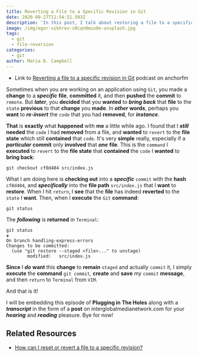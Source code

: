 ```yaml
---
title: Reverting a File to a Specific Revision in Git
date: 2020-09-27T11:54:51.593Z
description: 'In this post, I talk about restoring a file to a specific state using Git.'
image: /img/egor-vikhrev-s0cqn0mzu0e-unsplash.jpg
tags:
  - git
  - file-reversion
categories:
  - git
author: Maria D. Campbell
---
```

- Link to [Reverting a file to a specific revision in Git](https://anchor.fm/maria-campbell/episodes/Reverting-a-file-to-a-specific-revision-in-Git-ek7upq) podcast on anchorfm

Sometimes when you are working on an application using `Git`, you made a **change** to a **_specific_** **file**, **committed** it, and then **pushed** the **commit** to `remote`. But **_later_**, you **decided** that you **wanted** to **_bring back_** that **file** to the `state` **previous** to that **change** you **made**. In **_other_** **words**, perhaps you **want** to **_re-insert_** the `code` that you had **removed**, for **_instance_**.

**That** is **exactly** what **happened** with **me** a little while ago. I found that I **_still_** **needed** the `code` I had **removed** from a file, and **wanted** to `revert` to the **file state** which still **contained** that `code`. It's very **simple** really, especially if a **_particular_** **commit** only **involved** that **_one_** **file**. This is the `command` I **executed** to `revert` to the **file state** that **contained** the `code` I **wanted** to **bring back**:

```shell
git checkout cf0d404 src/index.js
```

What I am doing here is **checking out** into a **_specific_** `commit` with the **hash** `cf0d404`, and **_specifically_** into the **file path** `src/index.js` that I **want** to **restore**. When I hit `return`, I **see** that the **file** has indeed **reverted** to the `state` I **want**. Then, when I **execute** the `Git` **command**:

```shell
git status
```

The **_following_** is **returned** in `Terminal`:

```shell
git status                                                                                  ✚
On branch handling-express-errors
Changes to be committed:
  (use "git restore --staged <file>..." to unstage)
        modified:   src/index.js
```

**Since** I **_do_** **want** this **change** to **remain** `staged` and actually `commit` it, I simply **execute** the **command** `git commit`, **create** and **save** my `commit` **message**, and then `return` to `Terminal` from `VIM`.

And that is it!

I will be embedding this episode of **Plugging in The Holes** along with a **_transcript_** in the form of a **post** on interglobalmedianetwork.com for your **_hearing_** and **_reading_** pleasure. Bye for now!

## Related Resources

- [How can I reset or revert a file to a specific revision?](https://stackoverflow.com/questions/215718/how-can-i-reset-or-revert-a-file-to-a-specific-revision)

